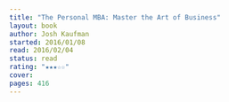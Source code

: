 ```yaml
---
title: "The Personal MBA: Master the Art of Business"
layout: book
author: Josh Kaufman
started: 2016/01/08
read: 2016/02/04
status: read
rating: "★★★☆☆"
cover: 
pages: 416
---
```

